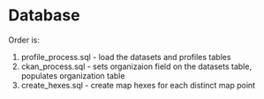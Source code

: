 # Database

Order is:

1. profile_process.sql - load the datasets and profiles tables
1. ckan_process.sql - sets organizaion field on the datasets table, populates organization table
1. create_hexes.sql - create map hexes for each distinct map point
